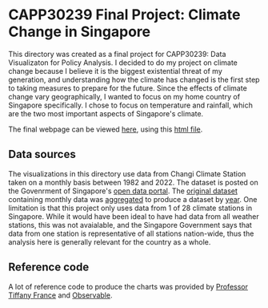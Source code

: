 # CAPP30239 Final Project: Climate Change in Singapore

This directory was created as a final project for CAPP30239: Data Visualizaton for Policy Analysis. I decided to do my project on climate change because I believe it is the biggest existential threat of my generation, and understanding how the climate has changed is the first step to taking measures to prepare for the future. Since the effects of climate change vary geographically, I wanted to focus on my home country of Singapore specifically. I chose to focus on temperature and rainfall, which are the two most important aspects of Singapore's climate.

The final webpage can be viewed [here](https://collins-ps.github.io/CAPP30239_FA22/final_project/final_project_collins), using this [html file](final_project_collins.html).

## Data sources
The visualizations in this directory use data from Changi Climate Station taken on a monthly basis between 1982 and 2022. The dataset is posted on the Govenrment of Singapore's [open data portal](https://data.gov.sg/). The [original dataset](sg_weather.csv) containing monthly data was [aggregated](convert_to_years.py) to produce a dataset by [year](sg_weather_year.csv). One limitation is that this project only uses data from 1 of 28 climate stations in Singapore. While it would have been ideal to have had data from all weather stations, this was not avaialable, and the Singapore Government says that data from one station is representative of all stations nation-wide, thus the analysis here is generally relevant for the country as a whole.

## Reference code
A lot of reference code to produce the charts was provided by [Professor Tiffany France](https://github.com/tiffanyfrance/CAPP30239_FA22) and [Observable](https://observablehq.com/). 
